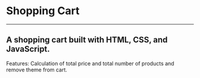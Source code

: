# Shopping Cart
<hr>

<h2>A shopping cart built with HTML, CSS, and JavaScript.</h2>

<p>Features: Calculation of total price and total number of products and remove theme from cart.</p>
